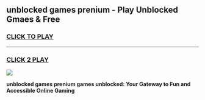 
## unblocked games prenium - Play Unblocked Gmaes & Free
<h3>
<a href="https://news.freeplayer.one?title=unblocked_games_prenium&ref=16F">CLICK TO PLAY</a></h3>
<hr>

<h3>
<a href="https://news.freeplayer.one?title=unblocked_games_prenium&ref=16F">CLICK 2 PLAY</a>
  
</h3>

<a href="https://news.freeplayer.one?title=unblocked_games_prenium&ref=16F/"><img src="https://clearcache.store/games.png"></a>


**unblocked games prenium games unblocked: Your Gateway to Fun and Accessible Online Gaming**
